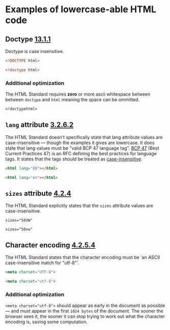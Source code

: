 # Examples of lowercase-able HTML code

## Doctype [13.1.1](https://html.spec.whatwg.org/multipage/syntax.html#the-doctype)

Doctype is case insensitive.

```html
<!DOCTYPE html>
```

```html
<!doctype html>
```

### Additional optimization

The HTML Standard requires **zero** or more ascii whitespace between between `doctype` and `html` meaning the space can be ommitted.

```html
<!doctypehtml>
```

## `lang` attribute [3.2.6.2](https://html.spec.whatwg.org/multipage/dom.html#the-lang-and-xml:lang-attributes)

The HTML Standard doesn't specifically state that lang attribute values are case-insensitive — though the examples it gives are lowercase. It does state that lang values must be "valid BCP 47 language tag". [BCP 47](https://www.rfc-editor.org/info/bcp47) (Best Current Practices 47) is an RFC defining the best practices for language tags. It states that the tags should be treated as [case-insensitive](https://www.rfc-editor.org/rfc/pdfrfc/rfc4647.txt.pdf).

```html
<html lang="EN"></html>
```

```html
<html lang="en"></html>
```

## `sizes` attribute [4.2.4](https://html.spec.whatwg.org/multipage/semantics.html#the-link-element)

The HTML Standard explicitly states that the `sizes` attribute values are case-insensitive.

```
sizes="50VW"
```

```
sizes="50vw"
```

## Character encoding [4.2.5.4](https://html.spec.whatwg.org/multipage/semantics.html#charset)

The HTML Standard states that the character encoding must be 'an ASCII case-insensitive match for "utf-8"'.

```html
<meta charset="UTF-8">
```

```html
<meta charset="utf-8">
```

### Additional optimization

`<meta charset="utf-8">` should appear as early in the document as possible — and must appear in the first `1024 bytes` of the document.
The sooner the browser sees it, the sooner it can stop trying to work out what the character encoding is, saving some computation.



